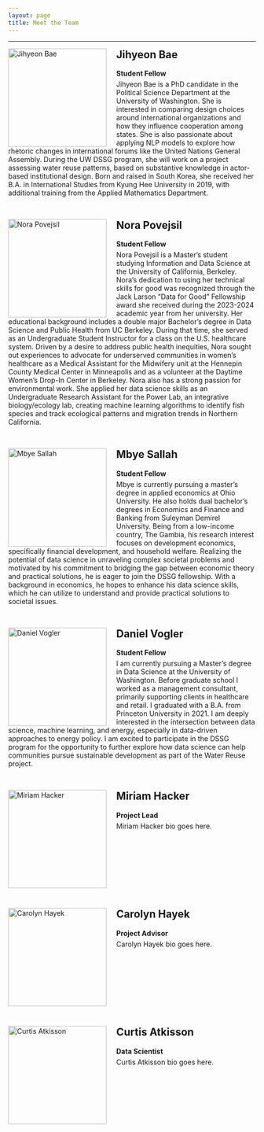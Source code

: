 ```yaml
---
layout: page
title: Meet the Team
---
```

---

<div class="team-member">
  <img src="{{ site.url }}{{ site.baseurl }}/assets/img/Jihyeon.jpg" alt="Jihyeon Bae" class="team-photo">
  <div class="bio-content">
    <h2>Jihyeon Bae</h2>
    <p><strong>Student Fellow</strong></p>
    <p>Jihyeon Bae is a PhD candidate in the Political Science Department at the University of Washington. She is interested in comparing design choices around international organizations and how they influence cooperation among states. She is also passionate about applying NLP models to explore how rhetoric changes in international forums like the United Nations General Assembly. During the UW DSSG program, she will work on a project assessing water reuse patterns, based on substantive knowledge in actor-based institutional design. Born and raised in South Korea, she received her B.A. in International Studies from Kyung Hee University in 2019, with additional training from the Applied Mathematics Department.</p>
  </div>
</div>

<div class="team-member">
  <img src="{{ site.url }}{{ site.baseurl }}/assets/img/Nora.jpg" alt="Nora Povejsil" class="team-photo">
  <div class="bio-content">
    <h2>Nora Povejsil</h2>
    <p><strong>Student Fellow</strong></p>
    <p> Nora Povejsil is a Master’s student studying Information and Data Science at the University of California, Berkeley. Nora’s dedication to using her technical skills for good was recognized through the Jack Larson “Data for Good” Fellowship award she received during the 2023-2024 academic year from her university.
    Her educational background includes a double major Bachelor’s degree in Data Science and Public Health from UC Berkeley. During that time, she served as an Undergraduate Student Instructor for a class on the U.S. healthcare system. Driven by a desire to address public health inequities, Nora sought out experiences to advocate for underserved communities in women’s healthcare as a Medical Assistant for the Midwifery unit at the Hennepin County Medical Center in Minneapolis and as a volunteer at the Daytime Women’s Drop-In Center in Berkeley.
    Nora also has a strong passion for environmental work. She applied her data science skills as an Undergraduate Research Assistant for the Power Lab, an integrative biology/ecology lab, creating machine learning algorithms to identify fish species and track ecological patterns and migration trends in Northern California.</p>
  </div>
</div>

<div class="team-member">
  <img src="{{ site.url }}{{ site.baseurl }}/assets/img/Mbye.jpg" alt="Mbye Sallah" class="team-photo">
  <div class="bio-content">
    <h2>Mbye Sallah</h2>
    <p><strong>Student Fellow</strong></p>
    <p>Mbye is currently pursuing a master’s degree in applied economics at Ohio University. He also holds dual bachelor’s degrees in Economics and Finance and Banking from Suleyman Demirel University. Being from a low-income country, The Gambia, his research interest focuses on development economics, specifically financial development, and household welfare. Realizing the potential of data science in unraveling complex societal problems and motivated by his commitment to bridging the gap between economic theory and practical solutions, he is eager to join the DSSG fellowship. With a background in economics, he hopes to enhance his data science skills, which he can utilize to understand and provide practical solutions to societal issues.</p>
  </div>
</div>

<div class="team-member">
  <img src="{{ site.url }}{{ site.baseurl }}/assets/img/Daniel.jpg" alt="Daniel Vogler" class="team-photo">
  <div class="bio-content">
    <h2>Daniel Vogler</h2>
    <p><strong>Student Fellow</strong></p>
    <p>I am currently pursuing a Master’s degree in Data Science at the University of Washington. Before graduate school I worked as a management consultant, primarily supporting clients in healthcare and retail. I graduated with a B.A. from Princeton University in 2021. I am deeply interested in the intersection between data science, machine learning, and energy, especially in data-driven approaches to energy policy. I am excited to participate in the DSSG program for the opportunity to further explore how data science can help communities pursue sustainable development as part of the Water Reuse project.</p>
  </div>
</div>

<div class="team-member">
  <img src="{{ site.url }}{{ site.baseurl }}/assets/img/Miriam.png" alt="Miriam Hacker" class="team-photo">
  <div class="bio-content">
    <h2>Miriam Hacker</h2>
    <p><strong>Project Lead</strong></p>
    <p>Miriam Hacker bio goes here.</p>
  </div>
</div>

<div class="team-member">
  <img src="{{ site.url }}{{ site.baseurl }}/assets/img/Carolyn.jpg" alt="Carolyn Hayek" class="team-photo">
  <div class="bio-content">
    <h2>Carolyn Hayek</h2>
    <p><strong>Project Advisor</strong></p>
    <p>Carolyn Hayek bio goes here.</p>
  </div>
</div>

<div class="team-member">
  <img src="{{ site.url }}{{ site.baseurl }}/assets/img/Curtis.jpg" alt="Curtis Atkisson" class="team-photo">
  <div class="bio-content">
    <h2>Curtis Atkisson</h2>
    <p><strong>Data Scientist</strong></p>
    <p>Curtis Atkisson bio goes here. </p>
  </div>
</div>

<style>
.team-member {
  overflow: hidden;
  margin-bottom: 40px;
}

.team-photo {
  float: left;
  width: 200px;
  height: 200px;
  object-fit: cover;
  margin-right: 20px;
}

.bio-content h2 {
  margin-top: 0;
}

.bio-content p {
  margin: 5px 0;
}
